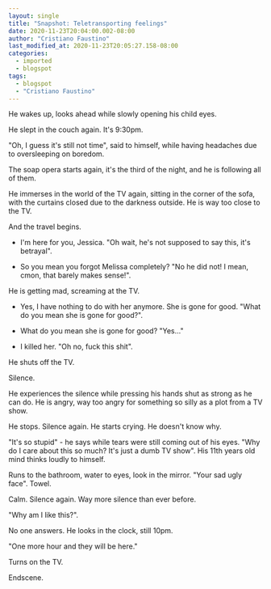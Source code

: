 ```yaml
---
layout: single
title: "Snapshot: Teletransporting feelings"
date: 2020-11-23T20:04:00.002-08:00
author: "Cristiano Faustino"
last_modified_at: 2020-11-23T20:05:27.158-08:00
categories:
  - imported
  - blogspot
tags:
  - blogspot
  - "Cristiano Faustino"
---
```


He wakes up, looks ahead while slowly opening his child eyes.

He slept in the couch again. It's 9:30pm.

"Oh, I guess it's still not time", said to himself, while having headaches due to oversleeping on boredom.

The soap opera starts again, it's the third of the night, and he is following all of them.

He immerses in the world of the TV again, sitting in the corner of the sofa, with the curtains closed due to the darkness outside. He is way too close to the TV.

And the travel begins.

- I'm here for you, Jessica. "Oh wait, he's not supposed to say this, it's betrayal".

- So you mean you forgot Melissa completely? "No he did not! I mean, cmon, that barely makes sense!".

He is getting mad, screaming at the TV.

- Yes, I have nothing to do with her anymore. She is gone for good. "What do you mean she is gone for good?".

- What do you mean she is gone for good? "Yes..."

- I killed her. "Oh no, fuck this shit".

He shuts off the TV.

Silence.

He experiences the silence while pressing his hands shut as strong as he can do. He is angry, way too angry for something so silly as a plot from a TV show.

He stops. Silence again. He starts crying. He doesn't know why.

"It's so stupid" - he says while tears were still coming out of his eyes. "Why do I care about this so much? It's just a dumb TV show". His 11th years old mind thinks loudly to himself.

Runs to the bathroom, water to eyes, look in the mirror. "Your sad ugly face". Towel.

Calm. Silence again. Way more silence than ever before.

"Why am I like this?".

No one answers. He looks in the clock, still 10pm. 

"One more hour and they will be here."

Turns on the TV.

Endscene.

